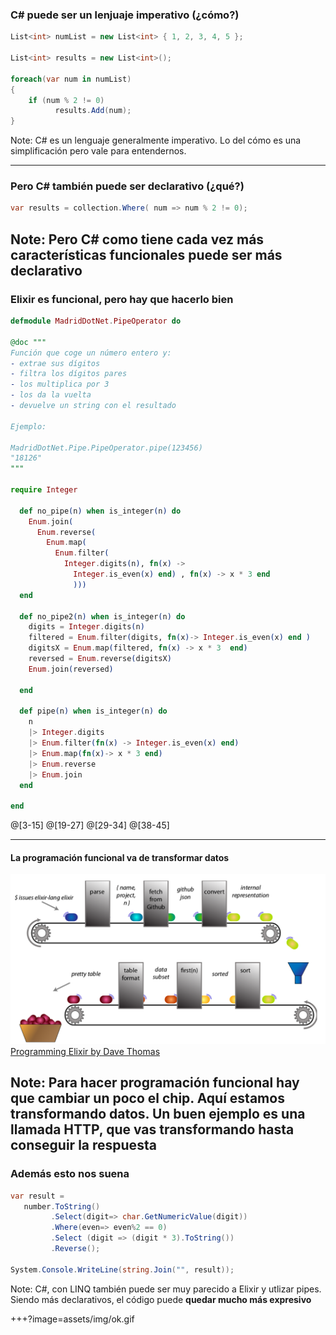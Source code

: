 ### C# puede ser un lenjuaje imperativo (¿cómo?)

```csharp
List<int> numList = new List<int> { 1, 2, 3, 4, 5 };

List<int> results = new List<int>();

foreach(var num in numList)
{
    if (num % 2 != 0)
          results.Add(num);
}

```

Note:
C# es un lenguaje generalmente imperativo. Lo del cómo es una simplificación pero vale para entendernos.

--- 

### Pero C# también puede ser declarativo (¿qué?)

```csharp
var results = collection.Where( num => num % 2 != 0);
```

Note:
Pero C# como tiene cada vez más características funcionales puede ser más declarativo
--- 

### Elixir es funcional, pero hay que hacerlo bien

```elixir
defmodule MadridDotNet.PipeOperator do

@doc """
Función que coge un número entero y:
- extrae sus dígitos
- filtra los dígitos pares
- los multiplica por 3
- los da la vuelta 
- devuelve un string con el resultado

Ejemplo:

MadridDotNet.Pipe.PipeOperator.pipe(123456)
"18126"
"""

require Integer

  def no_pipe(n) when is_integer(n) do
    Enum.join(
      Enum.reverse(
        Enum.map(
          Enum.filter(
            Integer.digits(n), fn(x) -> 
              Integer.is_even(x) end) , fn(x) -> x * 3 end
              )))
  end

  def no_pipe2(n) when is_integer(n) do
    digits = Integer.digits(n)
    filtered = Enum.filter(digits, fn(x)-> Integer.is_even(x) end )
    digitsX = Enum.map(filtered, fn(x) -> x * 3  end)
    reversed = Enum.reverse(digitsX)
    Enum.join(reversed)
    
  end

  def pipe(n) when is_integer(n) do
    n
    |> Integer.digits
    |> Enum.filter(fn(x) -> Integer.is_even(x) end)
    |> Enum.map(fn(x)-> x * 3 end)
    |> Enum.reverse
    |> Enum.join    
  end

end
```
@[3-15]
@[19-27]
@[29-34]
@[38-45]

---

#### La programación funcional va de transformar datos
![Image-Absolute](assets/img/functional-thinking.png)
[Programming Elixir by Dave Thomas](https://pragprog.com/book/elixir/programming-elixir)

Note:
Para hacer programación funcional hay que cambiar un poco el chip. Aquí estamos transformando datos.
Un buen ejemplo es una llamada HTTP, que vas transformando hasta conseguir la respuesta
---

### Además esto nos suena

```csharp
var result =
   number.ToString()
         .Select(digit=> char.GetNumericValue(digit))
         .Where(even=> even%2 == 0)
         .Select (digit => (digit * 3).ToString())
         .Reverse();

System.Console.WriteLine(string.Join("", result));

```

Note:
C#, con LINQ también puede ser muy parecido a Elixir y utlizar pipes. Siendo más declarativos, el 
código puede **quedar mucho más expresivo**

+++?image=assets/img/ok.gif
